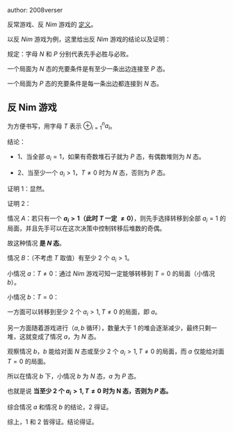 author: 2008verser

反常游戏、反 $Nim$ 游戏的 [定义](./intro.md#反常游戏)。

以反 $Nim$ 游戏为例，这里给出反 $Nim$ 游戏的结论以及证明：

规定：字母 $N$ 和 $P$ 分别代表先手必胜与必败。

一个局面为 $N$ 态的充要条件是有至少一条出边连接至 $P$ 态。

一个局面为 $P$ 态的充要条件是每一条出边都连接到 $N$ 态。

## 反 Nim 游戏

为方便书写，用字母 $T$ 表示 $\oplus_{i=1}^{n}a_{i}$。

结论：

-   1、当全部 $a_{i}=1$，如果有奇数堆石子就为 $P$ 态，有偶数堆则为 $N$ 态。


-   2、当至少一个 $a_{i}>1$，$T\neq 0$ 时为 $N$ 态，否则为 $P$ 态。

证明 1：显然。

证明 2：

情况 $A$：若只有一个 **$a_{i}>1$（此时 $T$ 一定 $\neq 0$）**，则先手选择转移到全部 $a_{i}=1$ 的局面，并且先手可以在这次决策中控制转移后堆数的奇偶。

故这种情况 **是 $N$ 态**。

情况 $B$：（不考虑 $T$ 取值）有至少 2 个 $a_{i}>1$。

小情况 $a$：$T\neq 0$：通过 $Nim$ 游戏可知一定能够转移到 $T=0$ 的局面（小情况 $b$）。

小情况 $b$：$T=0$：

一方面可以转移到至少 2 个 $a_{i}>1,T\neq 0$ 的局面，即 $a$。

另一方面随着游戏进行（$a,b$ 循环），数量大于 1 的堆会逐渐减少，最终只剩一堆，这就变成了情况 $a$，为 $N$ 态。

观察情况 $b$，$b$ 能给对面 $N$ 态或至少 2 个 $a_{i}>1,T\neq 0$ 的局面，而 $a$ 仅能给对面 $T=0$ 的局面。

所以在情况 $b$ 下，小情况 $b$ 为 $N$ 态，$a$ 为 $P$ 态。

也就是说 **当至少 2 个 $a_{i}>1,T\neq 0$ 时为 N 态，否则为 $P$ 态。**

综合情况 $a$ 和情况 $b$ 的结论，2 得证。

综上，1 和 2 皆得证。结论得证。
